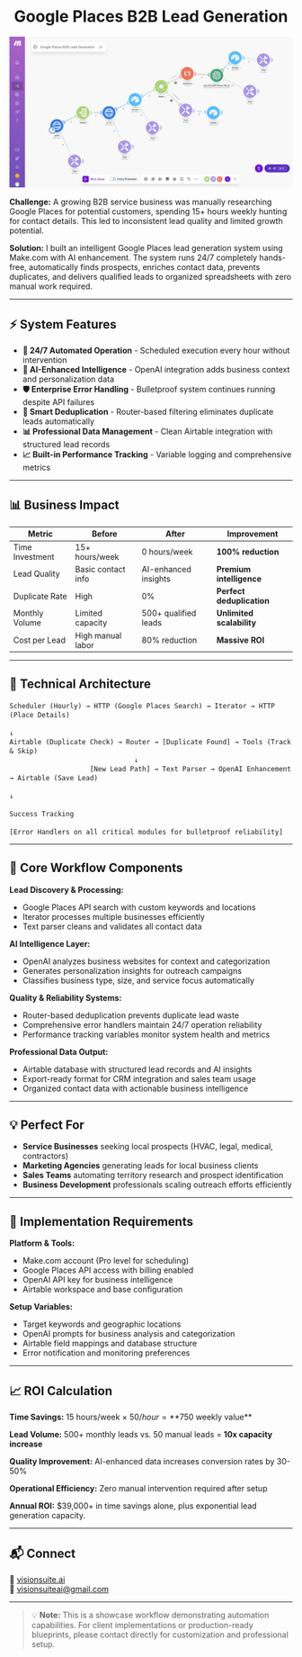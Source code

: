 <h1 align="center">Google Places B2B Lead Generation</h1>

<p align="center">
  <img src="../assets/GooglePlacesLeadGeneration.png" alt="Make.com Google Lead Mockup" width="800"/>
</p>

**Challenge:** A growing B2B service business was manually researching Google Places for potential customers, spending 15+ hours weekly hunting for contact details. This led to inconsistent lead quality and limited growth potential.

**Solution:** I built an intelligent Google Places lead generation system using Make.com with AI enhancement. The system runs 24/7 completely hands-free, automatically finds prospects, enriches contact data, prevents duplicates, and delivers qualified leads to organized spreadsheets with zero manual work required.

---

## ⚡ System Features

- **🔄 24/7 Automated Operation** - Scheduled execution every hour without intervention
- **🤖 AI-Enhanced Intelligence** - OpenAI integration adds business context and personalization data  
- **🛡️ Enterprise Error Handling** - Bulletproof system continues running despite API failures
- **🚫 Smart Deduplication** - Router-based filtering eliminates duplicate leads automatically
- **📊 Professional Data Management** - Clean Airtable integration with structured lead records
- **📈 Built-in Performance Tracking** - Variable logging and comprehensive metrics

---

## 📊 Business Impact

| **Metric** | **Before** | **After** | **Improvement** |
|------------|------------|-----------|-----------------|
| Time Investment | 15+ hours/week | 0 hours/week | **100% reduction** |
| Lead Quality | Basic contact info | AI-enhanced insights | **Premium intelligence** |
| Duplicate Rate | High | 0% | **Perfect deduplication** |
| Monthly Volume | Limited capacity | 500+ qualified leads | **Unlimited scalability** |
| Cost per Lead | High manual labor | 80% reduction | **Massive ROI** |

---

## 🔧 Technical Architecture

```
Scheduler (Hourly) → HTTP (Google Places Search) → Iterator → HTTP (Place Details)
                                                                      ↓
Airtable (Duplicate Check) → Router → [Duplicate Found] → Tools (Track & Skip)
                               ↓
                    [New Lead Path] → Text Parser → OpenAI Enhancement → Airtable (Save Lead)
                                                                                ↓
                                                                        Success Tracking

[Error Handlers on all critical modules for bulletproof reliability]
```

---

## 🎯 Core Workflow Components

**Lead Discovery & Processing:**

- Google Places API search with custom keywords and locations
- Iterator processes multiple businesses efficiently  
- Text parser cleans and validates all contact data

**AI Intelligence Layer:**

- OpenAI analyzes business websites for context and categorization
- Generates personalization insights for outreach campaigns
- Classifies business type, size, and service focus automatically

**Quality & Reliability Systems:**

- Router-based deduplication prevents duplicate lead waste
- Comprehensive error handlers maintain 24/7 operation reliability
- Performance tracking variables monitor system health and metrics

**Professional Data Output:**

- Airtable database with structured lead records and AI insights
- Export-ready format for CRM integration and sales team usage
- Organized contact data with actionable business intelligence

---

## 💡 Perfect For

- **Service Businesses** seeking local prospects (HVAC, legal, medical, contractors)
- **Marketing Agencies** generating leads for local business clients
- **Sales Teams** automating territory research and prospect identification  
- **Business Development** professionals scaling outreach efforts efficiently

---

## 🚀 Implementation Requirements

**Platform & Tools:**

- Make.com account (Pro level for scheduling)
- Google Places API access with billing enabled
- OpenAI API key for business intelligence
- Airtable workspace and base configuration

**Setup Variables:**

- Target keywords and geographic locations
- OpenAI prompts for business analysis and categorization
- Airtable field mappings and database structure
- Error notification and monitoring preferences

---

## 📈 ROI Calculation

**Time Savings:** 15 hours/week × $50/hour = **$750 weekly value**  

**Lead Volume:** 500+ monthly leads vs. 50 manual leads = **10x capacity increase**  

**Quality Improvement:** AI-enhanced data increases conversion rates by 30-50%  

**Operational Efficiency:** Zero manual intervention required after setup

**Annual ROI:** $39,000+ in time savings alone, plus exponential lead generation capacity.

---

## 📬 Connect

🔗 [visionsuite.ai](https://visionsuite.ai)  
📧 visionsuiteai@gmail.com

---

> 💡 **Note:** This is a showcase workflow demonstrating automation capabilities. For client implementations or production-ready blueprints, please contact directly for customization and professional setup.
